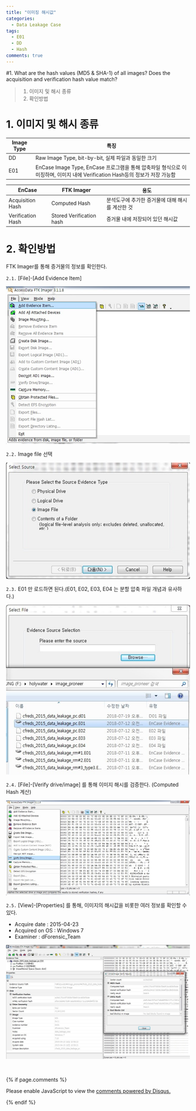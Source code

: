```yaml
---
title: "이미징 해시값"
categories:
  - Data Leakage Case
tags:
  - E01
  - DD
  - Hash
comments: true
---
```


#1. What are the hash values (MD5 & SHA-1) of all images? Does the acquisition and verification hash value match?

> 1. 이미지 및 해시 종류
> 2. 확인방법

# 1. 이미지 및 해시 종류

|Image Type|특징|
|---|---|
|DD|Raw Image Type, bit-by-bit, 실제 파일과 동일한 크기|
|E01|EnCase Image Type, EnCase 프로그램을 통해 압축파일 형식으로 이미징하며, 이미지 내에 Verification Hash등의 정보가 저장 가능함|

|EnCase|FTK Imager|용도|
|---|---|---|
|Acquisition Hash|Computed Hash|분석도구에 추가한 증거물에 대해 해시를 계산한 것|
|Verification Hash|Stored Verification hash|증거물 내에 저장되어 있던 해시값|

# 2. 확인방법

FTK Imager를 통해 증거물의 정보를 확인한다.

`2.1.` [File]-[Add Evidence Item]

<center><p><img src="/assets/2018-08-10-post-data_leakage_case_1/1.jpg"></p></center>

`2.2.` Image file 선택

<center><p><img src="/assets/2018-08-10-post-data_leakage_case_1/2.jpg"></p></center>

`2.3.` E01 만 로드하면 된다.(E01, E02, E03, E04 는 분할 압축 파일 개념과 유사하다.)

<center><p><img src="/assets/2018-08-10-post-data_leakage_case_1/3.jpg"></p></center>

`2.4.` [File]-[Verify drive/image] 를 통해 이미지 해시를 검증한다. (Computed Hash 계산)

<center><p><img src="/assets/2018-08-10-post-data_leakage_case_1/4.jpg"></p></center>

`2.5.` [View]-[Properties] 를 통해, 이미지의 해시값을 비롯한 여러 정보를 확인할 수 있다.

- Acquire date : 2015-04-23
- Acquired on OS : Windows 7
- Examiner : dForensic_Team

<center><p><img src="/assets/2018-08-10-post-data_leakage_case_1/5.jpg"></p></center>

<br>

{% if page.comments %}

<div id="disqus_thread"></div>
<script>

/**
*  RECOMMENDED CONFIGURATION VARIABLES: EDIT AND UNCOMMENT THE SECTION BELOW TO INSERT DYNAMIC VALUES FROM YOUR PLATFORM OR CMS.
*  LEARN WHY DEFINING THESE VARIABLES IS IMPORTANT: https://disqus.com/admin/universalcode/#configuration-variables*/
/*
var disqus_config = function () {
this.page.url = PAGE_URL;  // Replace PAGE_URL with your page's canonical URL variable
this.page.identifier = PAGE_IDENTIFIER; // Replace PAGE_IDENTIFIER with your page's unique identifier variable
};
*/
(function() { // DON'T EDIT BELOW THIS LINE
var d = document, s = d.createElement('script');
s.src = 'https://https-c0msherl0ck-github-io.disqus.com/embed.js';
s.setAttribute('data-timestamp', +new Date());
(d.head || d.body).appendChild(s);
})();
</script>
<noscript>Please enable JavaScript to view the <a href="https://disqus.com/?ref_noscript">comments powered by Disqus.</a></noscript>
                            
{% endif %}
